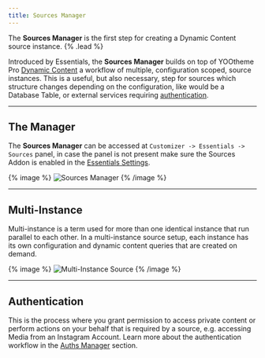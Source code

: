 ```yaml
---
title: Sources Manager
---
```


The **Sources Manager** is the first step for creating a Dynamic Content source instance. {% .lead %}

Introduced by Essentials, the **Sources Manager** builds on top of YOOtheme Pro [Dynamic Content](https://yootheme.com/support/yootheme-pro/joomla/dynamic-content) a workflow of multiple, configuration scoped, source instances. This is a useful, but also necessary, step for sources which structure changes depending on the configuration, like would be a Database Table, or external services requiring [authentication](#authentication).

---

## The Manager

The **Sources Manager** can be accessed at `Customizer -> Essentials -> Sources` panel, in case the panel is not present make sure the Sources Addon is enabled in the [Essentials Settings](../settings).

{% image %}
![Sources Manager](/assets/ytp/sources/manager.gif)
{% /image %}

---

## Multi-Instance

Multi-instance is a term used for more than one identical instance that run parallel to each other. In a multi-instance source setup, each instance has its own configuration and dynamic content queries that are created on demand.

{% image %}
![Multi-Instance Source](/assets/ytp/sources/manager-instance-multi.webp)
{% /image %}

---

## Authentication

This is the process where you grant permission to access private content or perform actions on your behalf that is required by a source, e.g. accessing Media from an Instagram Account. Learn more about the authentication workflow in the [Auths Manager](../auths-manager) section.
